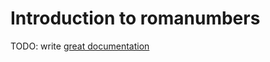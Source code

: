 # Introduction to romanumbers

TODO: write [great documentation](http://jacobian.org/writing/what-to-write/)
